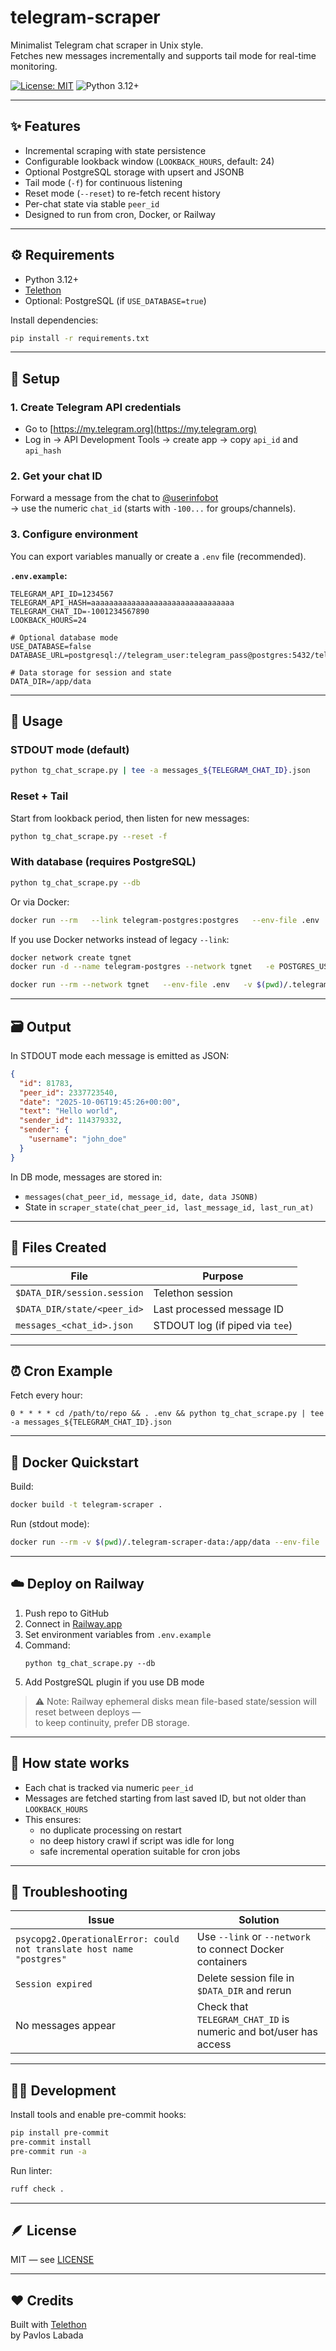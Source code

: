 # telegram-scraper

Minimalist Telegram chat scraper in Unix style.  
Fetches new messages incrementally and supports tail mode for real-time monitoring.

[![License: MIT](https://img.shields.io/badge/License-MIT-yellow.svg)](LICENSE)
![Python 3.12+](https://img.shields.io/badge/python-3.12+-blue)

---

## ✨ Features

- Incremental scraping with state persistence
- Configurable lookback window (`LOOKBACK_HOURS`, default: 24)
- Optional PostgreSQL storage with upsert and JSONB
- Tail mode (`-f`) for continuous listening
- Reset mode (`--reset`) to re-fetch recent history
- Per-chat state via stable `peer_id`
- Designed to run from cron, Docker, or Railway

---

## ⚙️ Requirements

- Python 3.12+
- [Telethon](https://github.com/LonamiWebs/Telethon)
- Optional: PostgreSQL (if `USE_DATABASE=true`)

Install dependencies:

```bash
pip install -r requirements.txt
```

---

## 🧩 Setup

### 1. Create Telegram API credentials

- Go to [https://my.telegram.org](https://my.telegram.org)
- Log in → API Development Tools → create app → copy `api_id` and `api_hash`

### 2. Get your chat ID

Forward a message from the chat to [@userinfobot](https://t.me/userinfobot)  
→ use the numeric `chat_id` (starts with `-100...` for groups/channels).

### 3. Configure environment

You can export variables manually or create a `.env` file (recommended).

**`.env.example`:**
```dotenv
TELEGRAM_API_ID=1234567
TELEGRAM_API_HASH=aaaaaaaaaaaaaaaaaaaaaaaaaaaaaaaa
TELEGRAM_CHAT_ID=-1001234567890
LOOKBACK_HOURS=24

# Optional database mode
USE_DATABASE=false
DATABASE_URL=postgresql://telegram_user:telegram_pass@postgres:5432/telegram

# Data storage for session and state
DATA_DIR=/app/data
```

---

## 🚀 Usage

### STDOUT mode (default)

```bash
python tg_chat_scrape.py | tee -a messages_${TELEGRAM_CHAT_ID}.json
```

### Reset + Tail

Start from lookback period, then listen for new messages:
```bash
python tg_chat_scrape.py --reset -f
```

### With database (requires PostgreSQL)

```bash
python tg_chat_scrape.py --db
```

Or via Docker:
```bash
docker run --rm   --link telegram-postgres:postgres   --env-file .env   -v $(pwd)/.telegram-scraper-data:/app/data   telegram-scraper python /app/tg_chat_scrape.py --db
```

If you use Docker networks instead of legacy `--link`:
```bash
docker network create tgnet
docker run -d --name telegram-postgres --network tgnet   -e POSTGRES_USER=telegram_user -e POSTGRES_PASSWORD=telegram_pass -e POSTGRES_DB=telegram postgres:16

docker run --rm --network tgnet   --env-file .env   -v $(pwd)/.telegram-scraper-data:/app/data   telegram-scraper python /app/tg_chat_scrape.py --db
```

---

## 🗃️ Output

In STDOUT mode each message is emitted as JSON:

```json
{
  "id": 81783,
  "peer_id": 2337723540,
  "date": "2025-10-06T19:45:26+00:00",
  "text": "Hello world",
  "sender_id": 114379332,
  "sender": {
    "username": "john_doe"
  }
}
```

In DB mode, messages are stored in:
- `messages(chat_peer_id, message_id, date, data JSONB)`
- State in `scraper_state(chat_peer_id, last_message_id, last_run_at)`

---

## 🧱 Files Created

| File | Purpose |
|------|----------|
| `$DATA_DIR/session.session` | Telethon session |
| `$DATA_DIR/state/<peer_id>` | Last processed message ID |
| `messages_<chat_id>.json` | STDOUT log (if piped via `tee`) |

---

## ⏰ Cron Example

Fetch every hour:
```cron
0 * * * * cd /path/to/repo && . .env && python tg_chat_scrape.py | tee -a messages_${TELEGRAM_CHAT_ID}.json
```

---

## 🐳 Docker Quickstart

Build:
```bash
docker build -t telegram-scraper .
```

Run (stdout mode):
```bash
docker run --rm -v $(pwd)/.telegram-scraper-data:/app/data --env-file .env telegram-scraper
```

---

## ☁️ Deploy on Railway

1. Push repo to GitHub
2. Connect in [Railway.app](https://railway.app/)
3. Set environment variables from `.env.example`
4. Command:  
   ```
   python tg_chat_scrape.py --db
   ```
5. Add PostgreSQL plugin if you use DB mode

> ⚠️ Note: Railway ephemeral disks mean file-based state/session will reset between deploys —  
> to keep continuity, prefer DB storage.

---

## 🧠 How state works

- Each chat is tracked via numeric `peer_id`
- Messages are fetched starting from last saved ID, but not older than `LOOKBACK_HOURS`
- This ensures:
  - no duplicate processing on restart
  - no deep history crawl if script was idle for long
  - safe incremental operation suitable for cron jobs

---

## 🧰 Troubleshooting

| Issue | Solution |
|-------|-----------|
| `psycopg2.OperationalError: could not translate host name "postgres"` | Use `--link` or `--network` to connect Docker containers |
| `Session expired` | Delete session file in `$DATA_DIR` and rerun |
| No messages appear | Check that `TELEGRAM_CHAT_ID` is numeric and bot/user has access |

---

## 🧑‍💻 Development

Install tools and enable pre-commit hooks:

```bash
pip install pre-commit
pre-commit install
pre-commit run -a
```

Run linter:
```bash
ruff check .
```

---

## 🪶 License

MIT — see [LICENSE](LICENSE)

---

## ❤️ Credits

Built with [Telethon](https://github.com/LonamiWebs/Telethon)  
by Pavlos Labada
